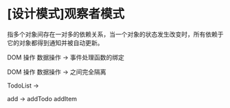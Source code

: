 # [设计模式]观察者模式

指多个对象间存在一对多的依赖关系，当一个对象的状态发生改变时，所有依赖于它的对象都得到通知并被自动更新。

DOM 操作 数据操作 -> 事件处理函数的绑定

DOM 操作 数据操作 -> 之间完全隔离

TodoList ->

add -> addTodo addItem
